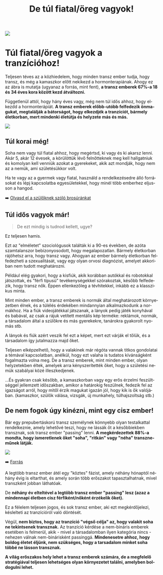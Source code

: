 ﻿---
title: "De túl fiatal/öreg vagyok!"
description: "Fedezd fel a tranzíció lehetőségeit bármilyen életkorban! Ne hagyd, hogy a kor vagy előítéletek megállítsanak."
lang: hu
---

<div class="header-image"><img src="assets/images/undraw_ideas.svg" /></div>

# Túl fiatal/öreg vagyok a tranzícióhoz!

Teljesen téves az a közhiedelem, hogy minden transz ember tudja, hogy transz, és még a kamaszkor előtt nekikezd a hormonterapiának. Ahogy ez az ábra is mutatja (ugyanaz a forrás, mint fent), **a transz emberek 67%-a 18 és 34 éves kora között kezd átváltozni.**

Függetlenül attól, hogy hány éves vagy, még nem túl idős ahhoz, hogy elkezdd a hormonterápiát. **A transz emberek előbb-utóbb felfedezik önmagukat, megtalálják a bátorságot, hogy elkezdjék a tranzíciót, bármely életkorban, mert mindenki életútja és helyzete más és más.**

<div class="graph-image"><img src="assets/images/age-distribution.png" /></div>


## Túl korai még!

Soha nem vagy túl fiatal ahhoz, hogy megértsd, ki vagy és ki akarsz lenni. Akár 5, akár 12 évesek, a körülöttük lévő felnőtteknek meg kell hallgatniuk és komolyan kell venniük azokat a gyerekeket, akik azt mondják, hogy nem az a nemük, ami születésükkor volt.

Ha te vagy az a gyermek vagy fiatal, használd a rendelkezésedre álló forrásokat és lépj kapcsolatba egyesületekkel, hogy minél több emberhez eljusson a hangod.

➡️ [Olvasd el a szülőknek szóló brosúránkat](/#/entry?id=brosura-szuloknek)

## Túl idős vagyok már!

> De ezt mindig is tudnod kellett, ugye?

Ez teljesen hamis.

Ezt az "elméletet" szociológusok találták ki a 90-es években, de azóta szamtalanszor bebizonyosodott, hogy megalapozatlan. Bármely életkorban rájöhetsz arra, hogy transz vagy. Ahogyan az ember bármely életkorban felfedezheti a szexualitását, vagy egy olyan orvosi diagnózist, amelyet akkoriban nem tudott meghatározni.

Például elég gyakori, hogy a kisfiúk, akik korábban autókkal és robotokkal játszottak, és "férfi típusú" tevékenységekkel szórakoztak, később felfedezik, hogy transz nők. Éppen ellenkezőleg a tévhitekkel, inkább ez a klasszikus minta.

Mint minden ember, a transz emberek is normák által meghatározott környezetben élnek, és a túlélés érdekében mindannyian alkalmazkodunk a normákhoz. Ha a fiúk videojátékkal játszanak, a lányok pedig játék konyhával és babával, az csak a rájuk vetített mentális kép terméke: reklámok, normák, a társadalom által a szülőkre és más gyerekekre, tanárokra gyakorolt nyomás stb.

A lányok és fiúk azért veszik fel ezt a képet, mert ezt várják el tőlük, és a társadalom így jutalmazza majd őket.

Teljesen elképzelhető, hogy a valakinek már régóta vannak titkos gondolatai a témával kapcsolatban, anélkül, hogy ezt valaha is tudatos kívánságként fogalmazta volna meg. De a transz emberek, mint minden ember, olyan helyzetekben éltek, amelyek arra kényszerítették őket, hogy a születési nemük szabályai közé illeszkedjenek.

...És gyakran csak később, a kamaszkorban vagy egy erős érzelmi feszültséggel jellemzett időszakban, amikor a határokig feszülnek, fedezik fel az igazságot arról, hogy mitől érzik magukat igazán jól, hogy kik is ők valójában. (kamaszkor, szülők válása, vizsgák, új munkahely, túlhajszoltság stb.)

## De nem fogok úgy kinézni, mint egy cisz ember!

Bár egy prepubertáskorú transz személynek könnyebb olyan testalkattal rendelkeznie, amely lehetővé teszi, hogy ne lássák őt a későbbiekben transznak, sok transz ember "passing" lenni. **A megkérdezettek 88%-a mondta, hogy ismeretlenek őket "soha", "ritkán" vagy "néha" transzneműnek látják.**

<div class="graph-image"><img src="assets/images/passing.png" /></div>

➡️ [Forrás](https://transequality.org/sites/default/files/docs/usts/USTS-Full-Report-Dec17.pdf)

A legtöbb transz ember átél egy "köztes" fázist, amely néhány hónaptól néhány évig is eltarthat, és amely során több erőszakot tapasztalhatnak, mivel transzként jobban láthatóak.

De **néhány év elteltével a legtöbb transz ember "passing" lesz (azaz a mindennapi életben cisz férfiként/nőként érzékelik őket).**

Ez a félelem teljesen jogos, és sok transz ember, aki ezt megkérdőjelezi, késlelteti az tranzícióról való döntését.

Végül, **nem biztos, hogy az tranzíció "végső célja" az, hogy valakit soha ne tekintsenek transznak.** Az tranzíció kérdése a nem-bináris emberek esetében is felmerül, akik - mivel a társadalomban ilyen kategória nincs - nehezen válnak nem-binárisként passinggá. **Mindenesetre ahhoz, hogy boldog életet éljünk, nem szükséges, hogy a tarsadalom minket soha többé ne lásson transznak.**

**A világ erőszakos hely lehet a transz emberek számára, de a megfelelő stratégiával teljesen lehetséges olyan környezetet találni, amelyben boldogulni lehet.**